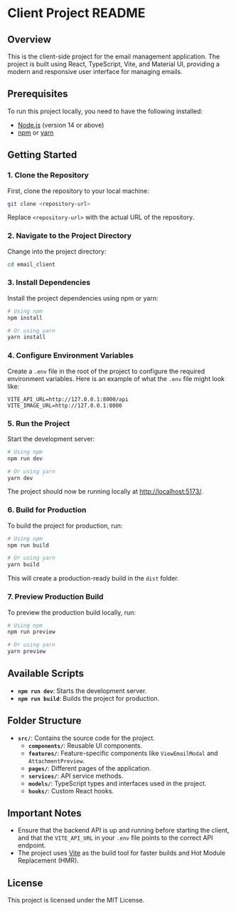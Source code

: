 # Client Project README

## Overview
This is the client-side project for the email management application. The project is built using React, TypeScript, Vite, and Material UI, providing a modern and responsive user interface for managing emails.

## Prerequisites
To run this project locally, you need to have the following installed:

- [Node.js](https://nodejs.org/) (version 14 or above)
- [npm](https://www.npmjs.com/) or [yarn](https://yarnpkg.com/)

## Getting Started

### 1. Clone the Repository
First, clone the repository to your local machine:

```sh
git clone <repository-url>
```

Replace `<repository-url>` with the actual URL of the repository.

### 2. Navigate to the Project Directory
Change into the project directory:

```sh
cd email_client
```

### 3. Install Dependencies
Install the project dependencies using npm or yarn:

```sh
# Using npm
npm install

# Or using yarn
yarn install
```

### 4. Configure Environment Variables
Create a `.env` file in the root of the project to configure the required environment variables. Here is an example of what the `.env` file might look like:

```env
VITE_API_URL=http://127.0.0.1:8000/api
VITE_IMAGE_URL=http://127.0.0.1:8000
```

### 5. Run the Project
Start the development server:

```sh
# Using npm
npm run dev

# Or using yarn
yarn dev
```

The project should now be running locally at [http://localhost:5173/](http://localhost:5173/).

### 6. Build for Production
To build the project for production, run:

```sh
# Using npm
npm run build

# Or using yarn
yarn build
```

This will create a production-ready build in the `dist` folder.

### 7. Preview Production Build
To preview the production build locally, run:

```sh
# Using npm
npm run preview

# Or using yarn
yarn preview
```

## Available Scripts
- **`npm run dev`**: Starts the development server.
- **`npm run build`**: Builds the project for production.

## Folder Structure
- **`src/`**: Contains the source code for the project.
    - **`components/`**: Reusable UI components.
    - **`features/`**: Feature-specific components like `ViewEmailModal` and `AttachmentPreview`.
    - **`pages/`**: Different pages of the application.
    - **`services/`**: API service methods.
    - **`models/`**: TypeScript types and interfaces used in the project.
    - **`hooks/`**: Custom React hooks.

## Important Notes
- Ensure that the backend API is up and running before starting the client, and that the `VITE_API_URL` in your `.env` file points to the correct API endpoint.
- The project uses [Vite](https://vitejs.dev/) as the build tool for faster builds and Hot Module Replacement (HMR).

## License
This project is licensed under the MIT License.

